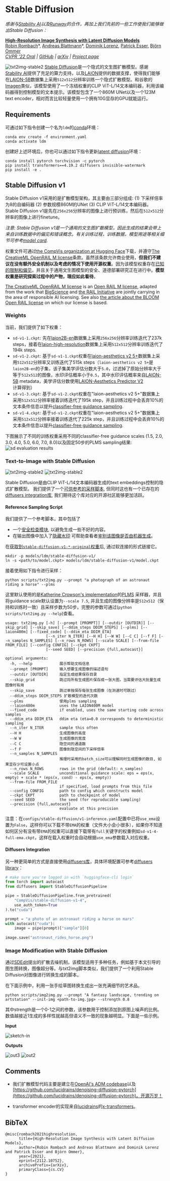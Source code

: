 # Stable Diffusion
*感谢与[Stability AI](https://stability.ai/)以及[Runway](https://runwayml.com/)的合作，再加上我们先前的一些工作使我们能够做出Stable Diffusion：*

[**High-Resolution Image Synthesis with Latent Diffusion Models**](https://ommer-lab.com/research/latent-diffusion-models/)<br/>
[Robin Rombach](https://github.com/rromb)\*,
[Andreas Blattmann](https://github.com/ablattmann)\*,
[Dominik Lorenz](https://github.com/qp-qp)\,
[Patrick Esser](https://github.com/pesser),
[Björn Ommer](https://hci.iwr.uni-heidelberg.de/Staff/bommer)<br/>
_[CVPR '22 Oral](https://openaccess.thecvf.com/content/CVPR2022/html/Rombach_High-Resolution_Image_Synthesis_With_Latent_Diffusion_Models_CVPR_2022_paper.html) |
[GitHub](https://github.com/CompVis/latent-diffusion) | [arXiv](https://arxiv.org/abs/2112.10752) | [Project page](https://ommer-lab.com/research/latent-diffusion-models/)_

![txt2img-stable2](assets/stable-samples/txt2img/merged-0006.png)
[Stable Diffusion](#stable-diffusion-v1)是一个隐式的文生图扩散模型。感谢[Stability AI](https://stability.ai/)提供了充足的算力支持，以及[LAION](https://laion.ai/)提供的数据支撑，使得我们能够在[LAION-5B](https://laion.ai/blog/laion-5b/)数据集上采用`512x512`分辨率训练一个隐式扩散模型。和谷歌的[Imagen](https://arxiv.org/abs/2205.11487)类似，该模型使用了一个冻结权重的CLIP ViT-L/14文本编码器，利用该编码器得到控制模型的文本提示。该模型包含了一个860M UNet以及一个123M text encoder，相对而言比较轻量使用一个拥有10G显存的GPU就能运行。

  
## Requirements
可通过如下指令创建一个名为`ldm`的[conda](https://conda.io/)环境：
```
conda env create -f environment.yaml
conda activate ldm
```

创建好上述环境后，你也可以通过如下指令更新[latent diffusion](https://github.com/CompVis/latent-diffusion)环境：

```
conda install pytorch torchvision -c pytorch
pip install transformers==4.19.2 diffusers invisible-watermark
pip install -e .
``` 


## Stable Diffusion v1
Stable Diffusion v1采用的是扩散模型架构，其主要由三部分组成: (1) 下采样倍率为8的自编码器 (2) 参数规模860M的UNet (3) CLIP ViT-L/14文本编码器。Stable Diffusion v1是先在`256x256`分辨率的图像上进行预训练，然后在`512x512`分辨率的图像上进行finetune。

*注意: Stable Diffusion v1是一个通用的文生图扩散模型，因此生成的结果会带上来自训练数据中的偏见和错误概念。有关训练过程，训练数据，模型用途等相关细节可参考[model card](Stable_Diffusion_v1_Model_Card.md).*

权重文件可通过[the CompVis organization at Hugging Face](https://huggingface.co/CompVis)下载，并遵守[The CreativeML OpenRAIL M license](LICENSE)条款。虽然该条款允许商业使用，**但我们不建议在没有额外安全机制以及考虑的情况下使用开源权重**。因为该模型权重存在[已知的限制和偏见](Stable_Diffusion_v1_Model_Card.md#limitations-and-bias)，并且关于通用文生图模型的安全、道德部署研究正在进行中。**模型权重是研究探索过程中的产物，理应如此看待**。

[The CreativeML OpenRAIL M license](LICENSE) is an [Open RAIL M license](https://www.licenses.ai/blog/2022/8/18/naming-convention-of-responsible-ai-licenses), adapted from the work that [BigScience](https://bigscience.huggingface.co/) and [the RAIL Initiative](https://www.licenses.ai/) are jointly carrying in the area of responsible AI licensing. See also [the article about the BLOOM Open RAIL license](https://bigscience.huggingface.co/blog/the-bigscience-rail-license) on which our license is based.

### Weights

当前，我们提供了如下权重：

- `sd-v1-1.ckpt`: 先在[laion2B-en](https://huggingface.co/datasets/laion/laion2B-en)数据集上采用`256x256`分辨率训练迭代了237k steps，接着在[laion-high-resolution](https://huggingface.co/datasets/laion/laion-high-resolution)数据集上采用`512x512`分辨率训练迭代了194k steps.
- `sd-v1-2.ckpt`: 基于`sd-v1-1.ckpt`权重在[laion-aesthetics v2 5+](https://laion.ai/blog/laion-aesthetics/)数据集上采用`512x512`分辨率又训练迭代了515k steps（`laion-aesthetics v2 5+`是`laion2B-en`的子集，该子集美学评估分数大于`5.0`，过滤掉了原始分辨率大于等于`512x512`的图像，水印评估概率小于`0.5`，其中水印评估概率来自[LAION-5B](https://laion.ai/blog/laion-5b/) metadata，美学评估分数使用[LAION-Aesthetics Predictor V2](https://github.com/christophschuhmann/improved-aesthetic-predictor)计算得到）
- `sd-v1-3.ckpt`: 基于`sd-v1-2.ckpt`权重在"laion-aesthetics v2 5+"数据集上采用`512x512`分辨率接着训练迭代了195k step，并且训练过程中会丢弃10\%的文本条件信息以提升[classifier-free guidance sampling](https://arxiv.org/abs/2207.12598).
- `sd-v1-4.ckpt`: 基于`sd-v1-2.ckpt`权重在"laion-aesthetics v2 5+"数据集上采用`512x512`分辨率接着训练迭代了225k step，并且训练过程中会丢弃10\%的文本条件信息以提升[classifier-free guidance sampling](https://arxiv.org/abs/2207.12598).

下图展示了不同的训练权重采用不同的classifier-free guidance scales (1.5, 2.0, 3.0, 4.0,
5.0, 6.0, 7.0, 8.0)以及固定50步的PLMS sampling结果:
![sd evaluation results](assets/v1-variants-scores.jpg)



### Text-to-Image with Stable Diffusion
![txt2img-stable2](assets/stable-samples/txt2img/merged-0005.png)
![txt2img-stable2](assets/stable-samples/txt2img/merged-0007.png)

Stable Diffusion是由CLIP ViT-L/14文本编码器生成的text embeddings控制的隐式扩散模型。
我们提供了一个[可供参考的采样脚本](#reference-sampling-script), 但同时这也有一个已存在的[diffusers integration库](#diffusers-integration), 我们期待这个库对应的开源社区能够更加活跃。

#### Reference Sampling Script
我们提供了一个参考脚本，其中包括了

- 一个[安全检查模块](https://github.com/CompVis/stable-diffusion/pull/36),
  以避免生成一些不好的内容。
- 在输出图像中加入了[隐藏水印](https://github.com/ShieldMnt/invisible-watermark)
  可帮助查看者[鉴别该图像是否由机器生成](scripts/tests/test_watermark.py)。

在[获取到`stable-diffusion-v1-*-original`权重](#weights)后, 通过软连接的形式链接它。
```
mkdir -p models/ldm/stable-diffusion-v1/
ln -s <path/to/model.ckpt> models/ldm/stable-diffusion-v1/model.ckpt 
```
接着使用如下指令进行采样：
```
python scripts/txt2img.py --prompt "a photograph of an astronaut riding a horse" --plms 
```

这里默认使用的是[Katherine Crowson's implementation](https://github.com/CompVis/latent-diffusion/pull/51)的[PLMS](https://arxiv.org/abs/2202.09778) 采样器，并且将guidance scale默认设置为`--scale 7.5`, 并且生成的图像分辨率是`512x512`（保持和训练时一致）且采样步数为50步。完整的参数可通过(`python scripts/txt2img.py --help`)查看。

```commandline
usage: txt2img.py [-h] [--prompt [PROMPT]] [--outdir [OUTDIR]] [--skip_grid] [--skip_save] [--ddim_steps DDIM_STEPS] [--plms] [--laion400m] [--fixed_code] [--ddim_eta DDIM_ETA]
                  [--n_iter N_ITER] [--H H] [--W W] [--C C] [--f F] [--n_samples N_SAMPLES] [--n_rows N_ROWS] [--scale SCALE] [--from-file FROM_FILE] [--config CONFIG] [--ckpt CKPT]
                  [--seed SEED] [--precision {full,autocast}]

optional arguments:
  -h, --help            展示帮助文档信息
  --prompt [PROMPT]     输入想要生成图像的描述语句
  --outdir [OUTDIR]     指定生成结果保存目录
  --skip_grid           跳过将所有生成图片保存成一张大图，当需要评估大批量生成图像时有用
  --skip_save           跳过单独保存每张生成图像（在测速时可跳过）
  --ddim_steps DDIM_STEPS 扩散模型的迭代次数
  --plms                使用plms sampling
  --laion400m           uses the LAION400M model
  --fixed_code          if enabled, uses the same starting code across samples
  --ddim_eta DDIM_ETA   ddim eta (eta=0.0 corresponds to deterministic sampling
  --n_iter N_ITER       sample this often
  --H H                 生成图像的高度
  --W W                 生成图像的宽度
  --C C                 隐空间的通道数
  --f F                 图像到隐空间的下采样倍率
  --n_samples N_SAMPLES
                        推理时采用的batch_size可以理解同时生成图像的数目, 如果显存少可设置小点
  --n_rows N_ROWS       rows in the grid (default: n_samples)
  --scale SCALE         unconditional guidance scale: eps = eps(x, empty) + scale * (eps(x, cond) - eps(x, empty))
  --from-file FROM_FILE
                        if specified, load prompts from this file
  --config CONFIG       path to config which constructs model
  --ckpt CKPT           path to checkpoint of model
  --seed SEED           the seed (for reproducible sampling)
  --precision {full,autocast}
                        evaluate at this precision
```
注意：在`configs/stable-diffusion/v1-inference.yaml`配置中已将`use_ema`设置为`False`，这样你可以下载不带`EMA`的权重（文件大小会小很多），如果你不知道如何区分有没有带`EMA`的权重可以直接下载带有`full`关键字的权重例如`sd-v1-4-full-ema.ckpt`，这样在载入权重时会自动根据`use_ema`参数载入对应权重。

#### Diffusers Integration
另一种更简单的方式是直接使用[diffusers库](https://github.com/huggingface/diffusers/tree/main#new--stable-diffusion-is-now-fully-compatible-with-diffusers)，具体环境配置可参考[diffusers library](https://github.com/huggingface/diffusers/tree/main#new--stable-diffusion-is-now-fully-compatible-with-diffusers)：
```py
# make sure you're logged in with `huggingface-cli login`
from torch import autocast
from diffusers import StableDiffusionPipeline

pipe = StableDiffusionPipeline.from_pretrained(
	"CompVis/stable-diffusion-v1-4", 
	use_auth_token=True
).to("cuda")

prompt = "a photo of an astronaut riding a horse on mars"
with autocast("cuda"):
    image = pipe(prompt)["sample"][0]  
    
image.save("astronaut_rides_horse.png")
```


### Image Modification with Stable Diffusion
通过[SDEdit](https://arxiv.org/abs/2108.01073)提出的扩散去噪机制，该模型适用于多种任务，例如基于本文引导的图生图转换，图像超分等。与txt2img脚本类似，我们提供了一个利用Stable Diffusion对图像进行转换生成的脚本。

在下面示例中，利用一张手绘草图转换生成出一张充满细节的艺术品。
```
python scripts/img2img.py --prompt "A fantasy landscape, trending on artstation" --init-img <path-to-img.jpg> --strength 0.8
```
其中strength是一个0-1之间的参数，该参数用于控制添加到原图上噪声的比例。数值越接近1生成的多样性就越高但语义不一致的现象越明显。下面是一些示例。

**Input**

![sketch-in](assets/stable-samples/img2img/sketch-mountains-input.jpg)

**Outputs**

![out3](assets/stable-samples/img2img/mountains-3.png)
![out2](assets/stable-samples/img2img/mountains-2.png)

## Comments 

- 我们扩散模型代码主要是建立在[OpenAI's ADM codebase](https://github.com/openai/guided-diffusion)以及[https://github.com/lucidrains/denoising-diffusion-pytorch](https://github.com/lucidrains/denoising-diffusion-pytorch)。开源万岁！

- transformer encoder的实现来自[lucidrains](https://github.com/lucidrains?tab=repositories)的[x-transformers](https://github.com/lucidrains/x-transformers)。

## BibTeX

```
@misc{rombach2021highresolution,
      title={High-Resolution Image Synthesis with Latent Diffusion Models}, 
      author={Robin Rombach and Andreas Blattmann and Dominik Lorenz and Patrick Esser and Björn Ommer},
      year={2021},
      eprint={2112.10752},
      archivePrefix={arXiv},
      primaryClass={cs.CV}
}
```



